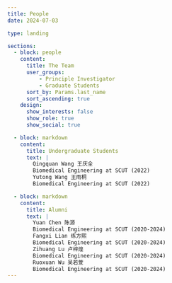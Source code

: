 ```yaml
---
title: People
date: 2024-07-03

type: landing

sections:
  - block: people
    content:
      title: The Team
      user_groups:
          - Principle Investigator
          - Graduate Students
      sort_by: Params.last_name
      sort_ascending: true
    design:
      show_interests: false
      show_role: true
      show_social: true

  - block: markdown
    content:
      title: Undergraduate Students
      text: |
        Qingquan Wang 王庆全  
        Biomedical Engineering at SCUT (2022)  
        Yutong Wang 王雨桐  
        Biomedical Engineering at SCUT (2022)

  - block: markdown
    content:
      title: Alumni
      text: |
        Yuan Chen 陈源  
        Biomedical Engineering at SCUT (2020-2024)  
        Fangxi Lian 练方熙  
        Biomedical Engineering at SCUT (2020-2024)  
        Zihuang Lu 卢梓煌  
        Biomedical Engineering at SCUT (2020-2024)  
        Ruoxuan Wu 吴若萱  
        Biomedical Engineering at SCUT (2020-2024)
---
```

